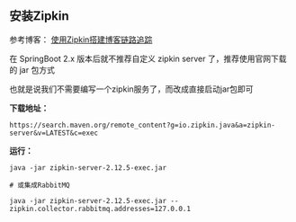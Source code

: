## 安装Zipkin

参考博客： [使用Zipkin搭建博客链路追踪](http://blogit.cn/#/info?blogUid=35bd93cabc08611c7f74ce4564753ef9)

在 SpringBoot 2.x 版本后就不推荐自定义 zipkin server 了，推荐使用官网下载的 jar 包方式

也就是说我们不需要编写一个zipkin服务了，而改成直接启动jar包即可


**下载地址：**

```
https://search.maven.org/remote_content?g=io.zipkin.java&a=zipkin-server&v=LATEST&c=exec
```

**运行：**

```
java -jar zipkin-server-2.12.5-exec.jar

# 或集成RabbitMQ

java -jar zipkin-server-2.12.5-exec.jar --zipkin.collector.rabbitmq.addresses=127.0.0.1
```
